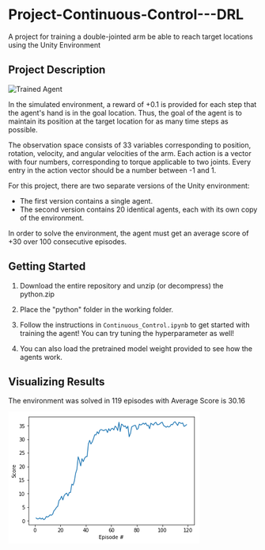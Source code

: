 # Project-Continuous-Control---DRL

A project for training a double-jointed arm be able to reach target locations using the Unity Environment
## Project Description
[//]: # (Image References)

[image1]: https://video.udacity-data.com/topher/2018/June/5b1ea778_reacher/reacher.gif "Trained Agent"

![Trained Agent][image1]

In the simulated environment, a reward of +0.1 is provided for each step that the agent's hand is in the goal location. Thus, the goal of the agent is to maintain its position at the target location for as many time steps as possible.

The observation space consists of 33 variables corresponding to position, rotation, velocity, and angular velocities of the arm. Each action is a vector with four numbers, corresponding to torque applicable to two joints. Every entry in the action vector should be a number between -1 and 1.

For this project, there are two separate versions of the Unity environment:
- The first version contains a single agent.
- The second version contains 20 identical agents, each with its own copy of the environment. 

In order to solve the environment, the agent must get an average score of +30 over 100 consecutive episodes.
## Getting Started

1. Download the entire repository and unzip (or decompress) the python.zip

2. Place the "python" folder in the working folder.

3. Follow the instructions in `Continuous_Control.ipynb` to get started with training the agent! You can try tuning the hyperparameter as well!

4. You can also load the pretrained model weight provided to see how the agents work.

## Visualizing Results

The environment was solved in 119 episodes with	Average Score is 30.16

![plot](scores.png)

